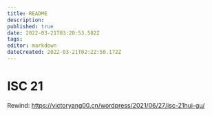 ```yaml
---
title: README
description: 
published: true
date: 2022-03-21T03:20:53.582Z
tags: 
editor: markdown
dateCreated: 2022-03-21T02:22:50.172Z
---
```


# ISC 21

Rewind: https://victoryang00.cn/wordpress/2021/06/27/isc-21hui-gu/